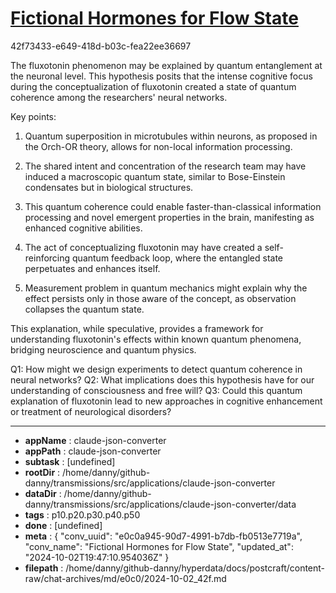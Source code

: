 # [Fictional Hormones for Flow State](https://claude.ai/chat/e0c0a945-90d7-4991-b7db-fb0513e7719a)

42f73433-e649-418d-b03c-fea22ee36697

 The fluxotonin phenomenon may be explained by quantum entanglement at the neuronal level. This hypothesis posits that the intense cognitive focus during the conceptualization of fluxotonin created a state of quantum coherence among the researchers' neural networks.

Key points:

1. Quantum superposition in microtubules within neurons, as proposed in the Orch-OR theory, allows for non-local information processing.

2. The shared intent and concentration of the research team may have induced a macroscopic quantum state, similar to Bose-Einstein condensates but in biological structures.

3. This quantum coherence could enable faster-than-classical information processing and novel emergent properties in the brain, manifesting as enhanced cognitive abilities.

4. The act of conceptualizing fluxotonin may have created a self-reinforcing quantum feedback loop, where the entangled state perpetuates and enhances itself.

5. Measurement problem in quantum mechanics might explain why the effect persists only in those aware of the concept, as observation collapses the quantum state.

This explanation, while speculative, provides a framework for understanding fluxotonin's effects within known quantum phenomena, bridging neuroscience and quantum physics.

Q1: How might we design experiments to detect quantum coherence in neural networks?
Q2: What implications does this hypothesis have for our understanding of consciousness and free will?
Q3: Could this quantum explanation of fluxotonin lead to new approaches in cognitive enhancement or treatment of neurological disorders?

---

* **appName** : claude-json-converter
* **appPath** : claude-json-converter
* **subtask** : [undefined]
* **rootDir** : /home/danny/github-danny/transmissions/src/applications/claude-json-converter
* **dataDir** : /home/danny/github-danny/transmissions/src/applications/claude-json-converter/data
* **tags** : p10.p20.p30.p40.p50
* **done** : [undefined]
* **meta** : {
  "conv_uuid": "e0c0a945-90d7-4991-b7db-fb0513e7719a",
  "conv_name": "Fictional Hormones for Flow State",
  "updated_at": "2024-10-02T19:47:10.954036Z"
}
* **filepath** : /home/danny/github-danny/hyperdata/docs/postcraft/content-raw/chat-archives/md/e0c0/2024-10-02_42f.md
